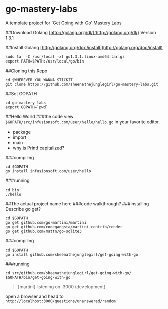 go-mastery-labs
===============

A template project for 'Get Going with Go' Mastery Labs

##Download Golang
[http://golang.org/dl/](http://golang.org/dl/)
Version 1.3.1

##Install Golang
[http://golang.org/doc/install](http://golang.org/doc/install)


```
sudo tar -C /usr/local -xf go1.3.1.linux-amd64.tar.gz
export PATH=$PATH:/usr/local/go/bin
```

##Cloning this Repo

```
cd $WHEREVER_YOU_WANNA_STICKIT
git clone https://github.com/sheenathejunglegirl/go-mastery-labs.git
```

##Set GOPATH
```
cd go-mastery-labs
export GOPATH=`pwd`
```

##Hello World
###the code
view `$GOPATH/src/infusionsoft.com/user/hello/hello.go` in your favorite editor.

* package
* import
* main
* why is Printf capitalized?

###compiling
```
cd $GOPATH
go install infusionsoft.com/user/hello
```

###running

```
cd bin
./hello
```

##The actual project name here
###code walkthrough?
###installing
Describe go get?


```
cd $GOPATH
go get github.com/go-martini/martini
go get github.com/codegangsta/martini-contrib/render
go get github.com/mattn/go-sqlite3
```
###compiling
```
cd $GOPATH
go install github.com/sheenathejunglegirl/get-going-with-go
```
###running
```
cd src/github.com/sheenathejunglegirl/get-going-with-go/
$GOPATH/bin/get-going-with-go
```
> [martini] listening on :3000 (development)

open a browser and head to `http://localhost:3000/questions/unanswered/random`
